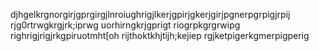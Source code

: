 djhgelkrgnorgirjgprgirgjlnroiughrigjlkerjgpirjgkerjgirjpgnerpgrpigjrpij
rjg0rtrwgkrgjrk;iprwg uorhirngkrjgprigt riogrpkgrgrwipg righrigjrigjrkgpiruotmht[oh rijthoktkhjtijh;kejiep rgjketpigerkgmerpigperig 
